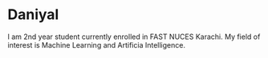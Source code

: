 # Daniyal
I am 2nd year student currently enrolled in FAST NUCES Karachi.
My field of interest is Machine Learning and Artificia Intelligence.
